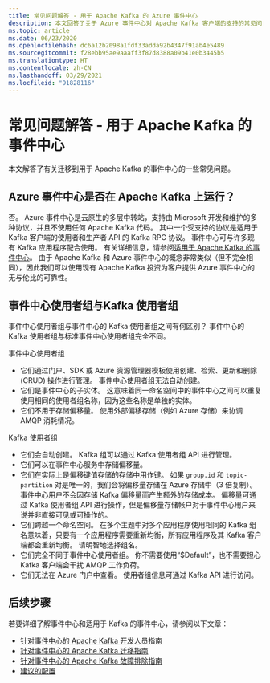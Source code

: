 ```yaml
---
title: 常见问题解答 - 用于 Apache Kafka 的 Azure 事件中心
description: 本文回答了关于 Azure 事件中心对 Apache Kafka 客户端的支持的常见问题，这些问题在其他地方没有涉及。
ms.topic: article
ms.date: 06/23/2020
ms.openlocfilehash: dc6a12b2098a1fdf33adda92b4347f91ab4e5489
ms.sourcegitcommit: f28ebb95ae9aaaff3f87d8388a09b41e0b3445b5
ms.translationtype: HT
ms.contentlocale: zh-CN
ms.lasthandoff: 03/29/2021
ms.locfileid: "91828116"
---
```

# <a name="frequently-asked-questions---event-hubs-for-apache-kafka"></a>常见问题解答 - 用于 Apache Kafka 的事件中心 
本文解答了有关迁移到用于 Apache Kafka 的事件中心的一些常见问题。

## <a name="does-azure-event-hubs-run-on-apache-kafka"></a>Azure 事件中心是否在 Apache Kafka 上运行？

否。 Azure 事件中心是云原生的多层中转站，支持由 Microsoft 开发和维护的多种协议，并且不使用任何 Apache Kafka 代码。 其中一个受支持的协议是适用于 Kafka 客户端的使用者和生产者 API 的 Kafka RPC 协议。 事件中心可与许多现有 Kafka 应用程序配合使用。 有关详细信息，请参阅[适用于 Apache Kafka 的事件中心](event-hubs-for-kafka-ecosystem-overview.md)。 由于 Apache Kafka 和 Azure 事件中心的概念非常类似（但不完全相同），因此我们可以使用现有 Apache Kafka 投资为客户提供 Azure 事件中心的无与伦比的可靠性。 

## <a name="event-hubs-consumer-group-vs-kafka-consumer-group"></a>事件中心使用者组与Kafka 使用者组
事件中心使用者组与事件中心的 Kafka 使用者组之间有何区别？ 事件中心的 Kafka 使用者组与标准事件中心使用者组完全不同。

事件中心使用者组

- 它们通过门户、SDK 或 Azure 资源管理器模板使用创建、检索、更新和删除 (CRUD) 操作进行管理。 事件中心使用者组无法自动创建。
- 它们是事件中心的子实体。 这意味着同一命名空间中的事件中心之间可以重复使用相同的使用者组名称，因为这些名称是单独的实体。
- 它们不用于存储偏移量。 使用外部偏移存储（例如 Azure 存储）来协调 AMQP 消耗情况。

Kafka 使用者组

- 它们会自动创建。  Kafka 组可以通过 Kafka 使用者组 API 进行管理。
- 它们可以在事件中心服务中存储偏移量。
- 它们在实际上是偏移键值存储的存储中用作键。 如果 `group.id` 和 `topic-partition` 对是唯一的，我们会将偏移量存储在 Azure 存储中（3 倍复制）。 事件中心用户不会因存储 Kafka 偏移量而产生额外的存储成本。 偏移量可通过 Kafka 使用者组 API 进行操作，但是偏移量存储帐户对于事件中心用户来说并非直接可见或可操作的。  
- 它们跨越一个命名空间。 在多个主题中对多个应用程序使用相同的 Kafka 组名意味着，只要有一个应用程序需要重新均衡，所有应用程序及其 Kafka 客户端都会重新均衡。  请明智地选择组名。
- 它们完全不同于事件中心使用者组。 你不需要使用“$Default”，也不需要担心 Kafka 客户端会干扰 AMQP 工作负荷。
- 它们无法在 Azure 门户中查看。 使用者组信息可通过 Kafka API 进行访问。

## <a name="next-steps"></a>后续步骤
若要详细了解事件中心和适用于 Kafka 的事件中心，请参阅以下文章：  

- [针对事件中心的 Apache Kafka 开发人员指南](apache-kafka-developer-guide.md)
- [针对事件中心的 Apache Kafka 迁移指南](apache-kafka-migration-guide.md)
- [针对事件中心的 Apache Kafka 故障排除指南](apache-kafka-troubleshooting-guide.md)
- [建议的配置](apache-kafka-configurations.md)

